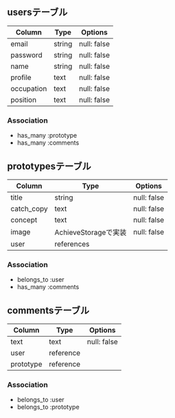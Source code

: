 ## usersテーブル

|Column    |Type  |Options    |
|------    |------|-----------|
|email     |string|null: false|
|password  |string|null: false|
|name      |string|null: false|
|profile   |text  |null: false|
|occupation|text  |null: false|
|position  |text  |null: false|
### Association

- has_many :prototype
- has_many :comments

## prototypesテーブル

|Column    |Type                |Options    |
|------    |--------------------|-----------|
|title     |string              |null: false|
|catch_copy|text                |null: false|
|concept   |text                |null: false|
|image     |AchieveStorageで実装|null: false|
|user      |references          |           |
### Association

- belongs_to :user
- has_many :comments

## commentsテーブル

|Column    |Type    |Options    |
|------    |--------|-----------|
|text     |text     |null: false|
|user     |reference|           |
|prototype|reference|           |
### Association

- belongs_to :user
- belongs_to :prototype
